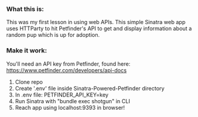 ### What this is:
This was my first lesson in using web APIs. This simple Sinatra web app uses HTTParty to hit Petfinder's API to get and display information about a random pup which is up for adoption.

### Make it work:
You'll need an API key from Petfinder, found here: https://www.petfinder.com/developers/api-docs

1. Clone repo
2. Create '.env' file inside Sinatra-Powered-Petfinder directory
3. In .env file: PETFINDER_API_KEY=key
4. Run Sinatra with "bundle exec shotgun" in CLI
5. Reach app using localhost:9393 in browser!
